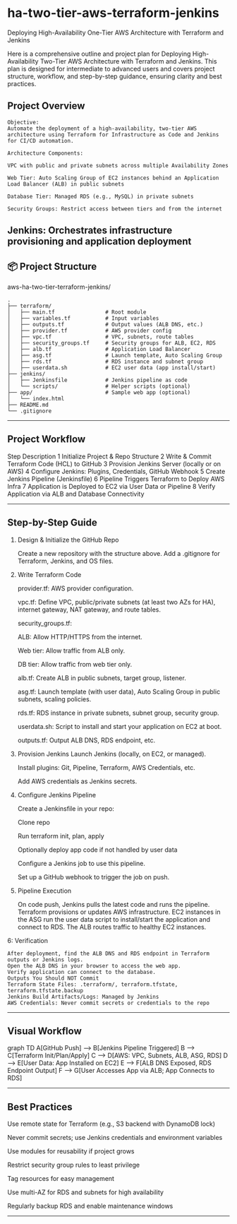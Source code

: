 # ha-two-tier-aws-terraform-jenkins
Deploying High-Availability One-Tier AWS Architecture with Terraform and Jenkins

Here is a comprehensive outline and project plan for Deploying High-Availability Two-Tier AWS Architecture with Terraform and Jenkins. This plan is designed for intermediate to advanced users and covers project structure, workflow, and step-by-step guidance, ensuring clarity and best practices.

## Project Overview
    Objective:
    Automate the deployment of a high-availability, two-tier AWS architecture using Terraform for Infrastructure as Code and Jenkins for CI/CD automation.
    
    Architecture Components:
    
    VPC with public and private subnets across multiple Availability Zones
    
    Web Tier: Auto Scaling Group of EC2 instances behind an Application Load Balancer (ALB) in public subnets
    
    Database Tier: Managed RDS (e.g., MySQL) in private subnets
    
    Security Groups: Restrict access between tiers and from the internet

Jenkins: Orchestrates infrastructure provisioning and application deployment
---
## 📦 Project Structure

aws-ha-two-tier-terraform-jenkins/
```
.
├── terraform/
│   ├── main.tf                # Root module
│   ├── variables.tf           # Input variables
│   ├── outputs.tf             # Output values (ALB DNS, etc.)
│   ├── provider.tf            # AWS provider config
│   ├── vpc.tf                 # VPC, subnets, route tables
│   ├── security_groups.tf     # Security groups for ALB, EC2, RDS
│   ├── alb.tf                 # Application Load Balancer
│   ├── asg.tf                 # Launch template, Auto Scaling Group
│   ├── rds.tf                 # RDS instance and subnet group
│   ├── userdata.sh            # EC2 user data (app install/start)
├── jenkins/
│   ├── Jenkinsfile            # Jenkins pipeline as code
│   └── scripts/               # Helper scripts (optional)
├── app/                       # Sample web app (optional)
│   └── index.html
├── README.md
└── .gitignore
```

---

## Project Workflow

Step	Description
1	    Initialize Project & Repo Structure
2	    Write & Commit Terraform Code (HCL) to GitHub
3	    Provision Jenkins Server (locally or on AWS)
4	    Configure Jenkins: Plugins, Credentials, GitHub Webhook
5	    Create Jenkins Pipeline (Jenkinsfile)
6	    Pipeline Triggers Terraform to Deploy AWS Infra
7	    Application is Deployed to EC2 via User Data or Pipeline
8	    Verify Application via ALB and Database Connectivity

---

## Step-by-Step Guide

1. Design & Initialize the GitHub Repo
    
    Create a new repository with the structure above.
    Add a .gitignore for Terraform, Jenkins, and OS files.

2. Write Terraform Code

    provider.tf: AWS provider configuration.

    vpc.tf: Define VPC, public/private subnets (at least two AZs for HA), internet gateway, NAT gateway, and route tables.

    security_groups.tf:

    ALB: Allow HTTP/HTTPS from the internet.

    Web tier: Allow traffic from ALB only.

    DB tier: Allow traffic from web tier only.

    alb.tf: Create ALB in public subnets, target group, listener.

    asg.tf: Launch template (with user data), Auto Scaling Group in public subnets, scaling policies.

    rds.tf: RDS instance in private subnets, subnet group, security group.

    userdata.sh: Script to install and start your application on EC2 at boot.

    outputs.tf: Output ALB DNS, RDS endpoint, etc.

3. Provision Jenkins
   Launch Jenkins (locally, on EC2, or managed).

    Install plugins: Git, Pipeline, Terraform, AWS Credentials, etc.

    Add AWS credentials as Jenkins secrets.

4. Configure Jenkins Pipeline
    
    Create a Jenkinsfile in your repo:

    Clone repo

    Run terraform init, plan, apply

    Optionally deploy app code if not handled by user data

    Configure a Jenkins job to use this pipeline.

    Set up a GitHub webhook to trigger the job on push.

5. Pipeline Execution
   
    On code push, Jenkins pulls the latest code and runs the pipeline.
    Terraform provisions or updates AWS infrastructure.
    EC2 instances in the ASG run the user data script to install/start the application and connect to RDS.
    The ALB routes traffic to healthy EC2 instances.

6: Verification

    After deployment, find the ALB DNS and RDS endpoint in Terraform outputs or Jenkins logs.
    Open the ALB DNS in your browser to access the web app.
    Verify application can connect to the database.
    Outputs You Should NOT Commit
    Terraform State Files: .terraform/, terraform.tfstate, terraform.tfstate.backup
    Jenkins Build Artifacts/Logs: Managed by Jenkins
    AWS Credentials: Never commit secrets or credentials to the repo

---

## Visual Workflow

graph TD
A[GitHub Push] --> B[Jenkins Pipeline Triggered]
B --> C[Terraform Init/Plan/Apply]
C --> D[AWS: VPC, Subnets, ALB, ASG, RDS]
D --> E[User Data: App Installed on EC2]
E --> F[ALB DNS Exposed, RDS Endpoint Output]
F --> G[User Accesses App via ALB; App Connects to RDS]

---

## Best Practices
Use remote state for Terraform (e.g., S3 backend with DynamoDB lock)

Never commit secrets; use Jenkins credentials and environment variables

Use modules for reusability if project grows

Restrict security group rules to least privilege

Tag resources for easy management

Use multi-AZ for RDS and subnets for high availability

Regularly backup RDS and enable maintenance windows

---
